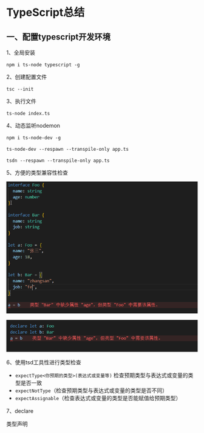 # TypeScript总结

## 一、配置typescript开发环境

1、全局安装

```
npm i ts-node typescript -g
```

2、创建配置文件

```
tsc --init
```

3、执行文件

```
ts-node index.ts
```

4、动态监听nodemon

```
npm i ts-node-dev -g
```

```
ts-node-dev --respawn --transpile-only app.ts
```

```
tsdn --respawn --transpile-only app.ts
```

5、方便的类型兼容性检查

![image-20230210232631533](assets/image-20230210232631533.png)

![image-20230210232920817](assets/image-20230210232920817.png)

6、使用tsd工具性进行类型检查

- `expectType<你预期的类型>(表达式或变量等)` 检查预期类型与表达式或变量的类型是否一致
- `expectNotType`（检查预期类型与表达式或变量的类型是否不同）
- `expectAssignable`（检查表达式或变量的类型是否能赋值给预期类型）

7、declare

类型声明